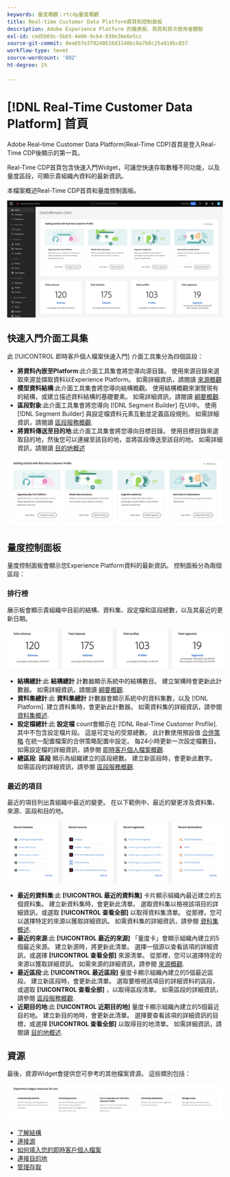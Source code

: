 ```yaml
---
keywords: 量度概觀；rtcdp量度概觀
title: Real-time Customer Data Platform首頁和控制面板
description: Adobe Experience Platform 的儀表板、首頁和首次使用者體驗
exl-id: ced5b69c-5bb5-4e06-9cb4-938e36e6e5cc
source-git-commit: 8ea657e379248616d3140bc0a7b0c25a918bc857
workflow-type: tm+mt
source-wordcount: '802'
ht-degree: 1%

---
```


# [!DNL Real-Time Customer Data Platform] 首頁

Adobe Real-time Customer Data Platform(Real-Time CDP)首頁是登入Real-Time CDP後顯示的第一頁。

Real-Time CDP首頁包含快速入門Widget，可讓您快速存取數種不同功能，以及量度區段，可顯示貴組織內資料的最新資訊。

本檔案概述Real-Time CDP首頁和量度控制面板。

![平台UI首頁。](assets/platform-home/home.png)

## 快速入門介面工具集

此 [!UICONTROL 即時客戶個人檔案快速入門] 介面工具集分為四個區段：

* **將資料內嵌至Platform**:此介面工具集會將您導向源目錄。 使用來源目錄來選取來源並擷取資料以Experience Platform。 如需詳細資訊，請閱讀 [來源概觀](../sources/home.md)
* **模型資料結構**:此介面工具集會將您導向結構概觀。 使用結構概觀來瀏覽現有的結構，或建立描述資料結構的基礎要素。 如需詳細資訊，請閱讀 [綱要概觀](../xdm/home.md).
* **區段對象**:此介面工具集會將您導向 [!DNL Segment Builder] 在UI中。 使用 [!DNL Segment Builder] 與設定檔資料元素互動並定義區段規則。 如需詳細資訊，請閱讀 [區段服務概觀](../segmentation/home.md).
* **將資料傳送至目的地**:此介面工具集會將您導向目標目錄。 使用目標目錄來選取目的地，然後您可以連線至該目的地，並將區段傳送至該目的地。 如需詳細資訊，請閱讀 [目的地概述](../destinations/home.md)

![顯示快速入門介面工具集的Platform UI首頁](assets/platform-home/getting-started-widget.png)

## 量度控制面板

量度控制面板會顯示您Experience Platform資料的最新資訊。 控制面板分為兩個區段：

### 排行榜

展示板會顯示貴組織中目前的結構、資料集、設定檔和區段總數，以及其最近的更新日期。

![Platform UI首頁的排行榜區段。](assets/platform-home/leaderboard.png)

* **結構總計**:此 **結構總計** 計數器顯示系統中的結構數目。 建立架構時會更新此計數器。 如需詳細資訊，請閱讀 [綱要概觀](../xdm/home.md).
* **資料集總計**:此 **資料集總計** 計數器會顯示系統中的資料集數，以及 [!DNL Platform]. 建立資料集時，會更新此計數器。 如需資料集的詳細資訊，請參閱 [資料集概述](../catalog/datasets/overview.md).
* **設定檔總計**:此 **設定檔** count會顯示在 [!DNL Real-Time Customer Profile]. 其中不包含設定檔片段。 這是可定址的受眾總數。 此計數使用預設值 [合併策略](profile/merge-policies.md) 在統一配置檔案的合併策略配置中設定。 每24小時更新一次設定檔數目。 如需設定檔的詳細資訊，請參閱 [即時客戶個人檔案概觀](../profile/home.md).
* **總區段**: **區段** 顯示為組織建立的區段總數。 建立新區段時，會更新此數字。 如需區段的詳細資訊，請參閱 [區段服務概觀](../segmentation/home.md).

### 最近的項目

最近的項目列出貴組織中最近的變更。 在以下範例中，最近的變更涉及資料集、來源、區段和目的地。

![Platform UI首頁的最近項目區段。](assets/platform-home/recent-items.png)

* **最近的資料集**:此 **[!UICONTROL 最近的資料集]** 卡片顯示組織內最近建立的五個資料集。 建立新資料集時，會更新此清單。 選取資料集以檢視該項目的詳細資訊，或選取 **[!UICONTROL 查看全部]** 以取得資料集清單。 從那裡，您可以選擇特定的來源以獲取詳細資訊。 如需資料集的詳細資訊，請參閱 [資料集概述](../catalog/datasets/overview.md).
* **最近的來源**:此 **[!UICONTROL 最近的來源]** 「量度卡」會顯示組織內建立的5個最近來源。 建立新源時，將更新此清單。 選擇一個源以查看該項的詳細資訊，或選擇 **[!UICONTROL 查看全部]** 來源清單。 從那裡，您可以選擇特定的來源以獲取詳細資訊。 如需來源的詳細資訊，請參閱 [來源概觀](../sources/home.md).
* **最近區段**:此 **[!UICONTROL 最近區段]** 量度卡顯示組織內建立的5個最近區段。 建立新區段時，會更新此清單。 選取要檢視該項目的詳細資料的區段，或選取 **[!UICONTROL 查看全部]** ，以取得區段清單。 如需區段的詳細資訊，請參閱 [區段服務概觀](../segmentation/home.md).
* **近期目的地**:此 **[!UICONTROL 近期目的地]** 量度卡顯示組織內建立的5個最近目的地。 建立新目的地時，會更新此清單。 選擇要查看該項的詳細資訊的目標，或選擇 **[!UICONTROL 查看全部]** 以取得目的地清單。 如需詳細資訊，請閱讀 [目的地概述](../destinations/home.md).

## 資源

最後，資源Widget會提供您可參考的其他檔案資源。 這些類別包括：

![Platform UI首頁的「資源」區段。](assets/platform-home/resources.png)

* [了解結構](../xdm/schema/composition.md)
* [連接源](../sources/home.md)
* [如何填入您的即時客戶個人檔案](../profile/home.md)
* [連接目的地](../destinations/home.md)
* [管理存取](../access-control/abac/overview.md)

<!-- ### Successful profile records

In the leaderboard **[!UICONTROL Successful profile records]** shows the total number of records that have been successfully processed into the profile.

There is also a metric card that shows the percentage of successful records. Select **[!UICONTROL View datasets]** to see more details about the profile records. Hover over the colored area of the graph to see additional details:

![image](assets/home-profilerecords-details.PNG)

The number of successful profile records is updated hourly. 

For more information about profiles, see [A unified view of your customer in Real-Time CDP](profile/profile-overview.md).

### Total profile records

The **[!UICONTROL Total profile records]** metric card shows the total number of data records enabled to feed into the profiles, and the percentage that are successful, updated once per day. This does not include all data in the data lake, because some data might not be enabled to feed into the profiles.

 Hover over the colored area of the graph to see additional details about the successful profiles:

![image](assets/home-profile-details.PNG)

Select **[!UICONTROL View profiles]** to see more details about the profile records.

For more information about profiles, see [A unified view of your customer in Real-Time CDP](profile/profile-overview.md).

For more information about viewing a specific profile, see [Profile viewer](profile/profile-viewer.md).

### Failed profile records

In the leaderboard, **[!UICONTROL Failed profile records]** counts the number of records that failed to process into the profile.

The **[!UICONTROL Failed profile records]** metric card shows this count, and includes a graphical representation that helps you see how failures have trended during the time shown below the graphic. This chart is updated hourly. Select **[!UICONTROL View datasets]** to see more details about the profile records.

The number of failed profile records is updated hourly. -->
